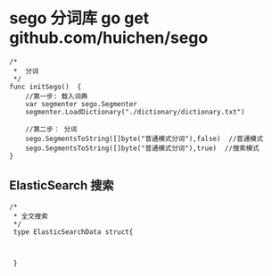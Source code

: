 # sego 分词库  go get github.com/huichen/sego

```
/* 
 *  分词
 */ 
func initSego()  {
	//第一步: 载入词典
	var segmenter sego.Segmenter
	segmenter.LoadDictionary("./dictionary/dictionary.txt")

	//第二步： 分词
	sego.SegmentsToString([]byte("普通模式分词"),false)  //普通模式
	sego.SegmentsToString([]byte("普通模式分词"),true)  //搜索模式
}

```

## ElasticSearch 搜索


```
/* 
 * 全文搜索
 */ 
 type ElasticSearchData struct{
 
 

 }



```


